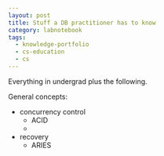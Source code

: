 ```yaml
---
layout: post
title: Stuff a DB practitioner has to know
category: labnotebook
tags:
  - knowledge-portfolio
  - cs-education
  - cs
---
```


Everything in undergrad plus the following.

General concepts:

  - concurrency control
      - ACID
      -
  - recovery
      - ARIES
